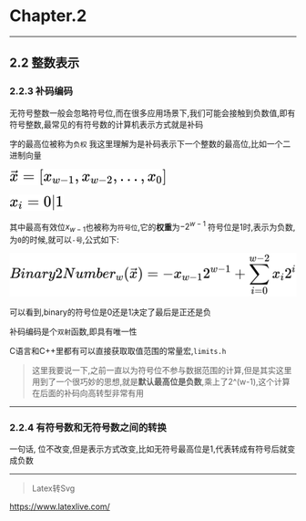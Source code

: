# Chapter.2

--------------
## 2.2 整数表示

### 2.2.3 补码编码

无符号整数一般会忽略符号位,而在很多应用场景下,我们可能会接触到负数值,即有符号整数,最常见的有符号数的计算机表示方式就是补码

字的最高位被称为`负权` 我这里理解为是补码表示下一个整数的最高位,比如一个二进制向量

![](MathSvg/s1.svg)

![](MathSvg/s2.svg)

其中最高有效位$x_{w-1}$也被称为`符号位`,它的**权重**为$-2^{w-1}$ 符号位是1时,表示为负数,为`0`的时候,就可以`-号`,公式如下:   

![](MathSvg/s3.svg)

可以看到,binary的符号位是0还是1决定了最后是正还是负

补码编码是个`双射`函数,即具有唯一性

C语言和C++里都有可以直接获取取值范围的常量宏,`limits.h`

> 这里我要说一下,之前一直以为符号位不参与数据范围的计算,但是其实这里用到了一个很巧妙的思想,就是**默认最高位是负数**,乘上了2^(w-1),这个计算在后面的补码向高转型非常有用

--------------


### 2.2.4 有符号数和无符号数之间的转换

一句话, 位不改变,但是表示方式改变,比如无符号最高位是1,代表转成有符号后就变成负数

--------------


> Latex转Svg

https://www.latexlive.com/